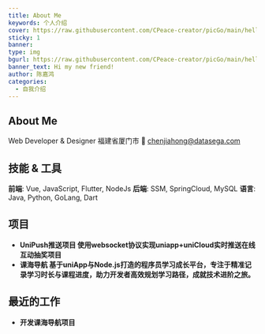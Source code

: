 ```yaml
---
title: About Me
keywords: 个人介绍
cover: https://raw.githubusercontent.com/CPeace-creator/picGo/main/hello.png
sticky: 1
banner:
type: img
bgurl: https://raw.githubusercontent.com/CPeace-creator/picGo/main/hello.png
banner_text: Hi my new friend!
author: 陈嘉鸿
categories:
  - 自我介绍
---
```

## About Me
Web Developer & Designer
福建省厦门市
📧 chenjiahong@datasega.com

## 技能 & 工具

**前端**: Vue, JavaScript, Flutter, NodeJs
**后端**: SSM, SpringCloud, MySQL
**语言**: Java, Python, GoLang, Dart

## 项目

- **UniPush推送项目 使用websocket协议实现uniapp+uniCloud实时推送在线互动抽奖项目**
- **课海导航 基于uniApp与Node.js打造的程序员学习成长平台，专注于精准记录学习时长与课程进度，助力开发者高效规划学习路径，成就技术进阶之旅。**

## 最近的工作

- **开发课海导航项目**
